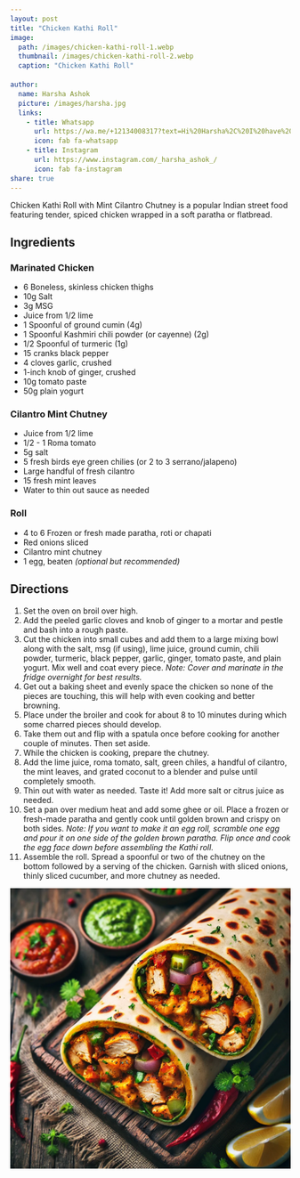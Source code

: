 ```yaml
---
layout: post
title: "Chicken Kathi Roll"
image:
  path: /images/chicken-kathi-roll-1.webp
  thumbnail: /images/chicken-kathi-roll-2.webp
  caption: "Chicken Kathi Roll"

author:
  name: Harsha Ashok
  picture: /images/harsha.jpg
  links:
    - title: Whatsapp
      url: https://wa.me/+12134008317?text=Hi%20Harsha%2C%20I%20have%20a%20quick%20question%20about%20your%20Chicken%20Kathi%20Roll%20recipe
      icon: fab fa-whatsapp
    - title: Instagram
      url: https://www.instagram.com/_harsha_ashok_/
      icon: fab fa-instagram
share: true
---
```


Chicken Kathi Roll with Mint Cilantro Chutney is a popular Indian street food featuring tender, spiced chicken wrapped in a soft paratha or flatbread.

## Ingredients

### Marinated Chicken

- 6 Boneless, skinless chicken thighs
- 10g Salt
- 3g MSG
- Juice from 1/2 lime
- 1 Spoonful of ground cumin (4g)
- 1 Spoonful Kashmiri chili powder (or cayenne) (2g)
- 1/2 Spoonful of turmeric (1g)
- 15 cranks black pepper
- 4 cloves garlic, crushed
- 1-inch knob of ginger, crushed
- 10g tomato paste
- 50g plain yogurt

### Cilantro Mint Chutney

- Juice from 1/2 lime
- 1/2 - 1 Roma tomato
- 5g salt
- 5 fresh birds eye green chilies (or 2 to 3 serrano/jalapeno)
- Large handful of fresh cilantro
- 15 fresh mint leaves
- Water to thin out sauce as needed

### Roll

- 4 to 6 Frozen or fresh made paratha, roti or chapati
- Red onions sliced
- Cilantro mint chutney
- 1 egg, beaten _(optional but recommended)_

## Directions

1. Set the oven on broil over high.
2. Add the peeled garlic cloves and knob of ginger to a mortar and pestle and bash into a rough paste.
3. Cut the chicken into small cubes and add them to a large mixing bowl along with the salt, msg (if using), lime juice, ground cumin, chili powder, turmeric, black pepper, garlic, ginger, tomato paste, and plain yogurt. Mix well and coat every piece. _Note: Cover and marinate in the fridge overnight for best results._
4. Get out a baking sheet and evenly space the chicken so none of the pieces are touching, this will help with even cooking and better browning.
5. Place under the broiler and cook for about 8 to 10 minutes during which some charred pieces should develop.
6. Take them out and flip with a spatula once before cooking for another couple of minutes. Then set aside.
7. While the chicken is cooking, prepare the chutney.
8. Add the lime juice, roma tomato, salt, green chiles, a handful of cilantro, the mint leaves, and grated coconut to a blender and pulse until completely smooth.
9. Thin out with water as needed. Taste it! Add more salt or citrus juice as needed.
10. Set a pan over medium heat and add some ghee or oil. Place a frozen or fresh-made paratha and gently cook until golden brown and crispy on both sides. _Note: If you want to make it an egg roll, scramble one egg and pour it on one side of the golden brown paratha. Flip once and cook the egg face down before assembling the Kathi roll._
11. Assemble the roll. Spread a spoonful or two of the chutney on the bottom followed by a serving of the chicken. Garnish with sliced onions, thinly sliced cucumber, and more chutney as needed.

<img src="/images/chicken-kathi-roll-2.webp">
